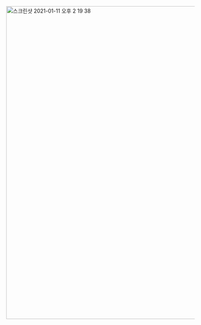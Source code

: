 <img width="835" alt="스크린샷 2021-01-11 오후 2 19 38" src="https://user-images.githubusercontent.com/70578324/104149572-008c2700-541a-11eb-8ed3-e3b9887457c0.png">
